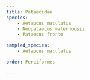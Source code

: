 ```yaml
---
title: Pataecidae
species:
    - Aetapcus maculatus
    - Neopataecus waterhousii
    - Pataecus fronto

sampled_species:
    - Aetapcus maculatus

order: Perciformes

---
```


